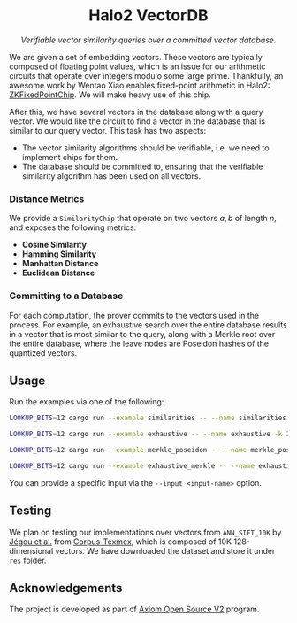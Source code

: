 <p align="center">
  <h1 align="center">
    Halo2 VectorDB
  </h1>
  <p align="center">
    <i>Verifiable vector similarity queries over a committed vector database.</i>
  </p>
</p>

We are given a set of embedding vectors. These vectors are typically composed of floating point values, which is an issue for our arithmetic circuits that operate over integers modulo some large prime. Thankfully, an awesome work by Wentao Xiao enables fixed-point arithmetic in Halo2: [ZKFixedPointChip](https://github.com/DCMMC/ZKFixedPointChip). We will make heavy use of this chip.

After this, we have several vectors in the database along with a query vector. We would like the circuit to find a vector in the database that is similar to our query vector. This task has two aspects:

-   The vector similarity algorithms should be verifiable, i.e. we need to implement chips for them.
-   The database should be committed to, ensuring that the verifiable similarity algorithm has been used on all vectors.

### Distance Metrics

We provide a `SimilarityChip` that operate on two vectors $a, b$ of length $n$, and exposes the following metrics:

-   **Cosine Similarity**
-   **Hamming Similarity**
-   **Manhattan Distance**
-   **Euclidean Distance**

### Committing to a Database

For each computation, the prover commits to the vectors used in the process. For example, an exhaustive search over the entire database results in a vector that is most similar to the query, along with a Merkle root over the entire database, where the leave nodes are Poseidon hashes of the quantized vectors.

## Usage

Run the examples via one of the following:

```sh
LOOKUP_BITS=12 cargo run --example similarities -- --name similarities --input vec4.in -k 13 mock

LOOKUP_BITS=12 cargo run --example exhaustive -- --name exhaustive -k 13 mock

LOOKUP_BITS=12 cargo run --example merkle_poseidon -- --name merkle_poseidon -k 13 mock

LOOKUP_BITS=12 cargo run --example exhaustive_merkle -- --name exhaustive_merkle --input query1.in -k 13 mock
```

You can provide a specific input via the `--input <input-name>` option.

## Testing

We plan on testing our implementations over vectors from `ANN_SIFT_10K` by [Jégou et al.](https://inria.hal.science/inria-00514462/en) from [Corpus-Texmex](http://corpus-texmex.irisa.fr/), which is composed of 10K 128-dimensional vectors. We have downloaded the dataset and store it under `res` folder.

## Acknowledgements

The project is developed as part of [Axiom Open Source V2](https://www.axiom.xyz/open-source-v2) program.
